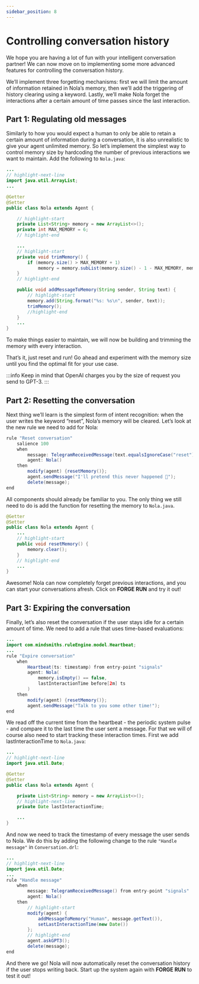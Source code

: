 ```yaml
---
sidebar_position: 8
---
```


# Controlling conversation history

We hope you are having a lot of fun with your intelligent conversation partner! We can now move on to implementing some more advanced features for controlling the conversation history.


We’ll implement three forgetting mechanisms: first we will limit the amount of information retained in Nola’s memory, then we’ll add the triggering of history clearing using a keyword. Lastly, we’ll make Nola forget the interactions after a certain amount of time passes since the last interaction.


## Part 1: Regulating old messages

Similarly to how you would expect a human to only be able to retain a certain amount of information during a conversation, it is also unrealistic to give your agent unlimited memory.
So let’s implement the simplest way to control memory size by hardcoding the number of previous interactions we want to maintain. Add the following to ```Nola.java```:

```java title="models/agents/Nola.java"
...
// highlight-next-line
import java.util.ArrayList;
...

@Getter
@Setter
public class Nola extends Agent {

    // highlight-start
    private List<String> memory = new ArrayList<>();
    private int MAX_MEMORY = 6;
    // highlight-end

    ...
    // highlight-start
    private void trimMemory() {
        if (memory.size() > MAX_MEMORY + 1)
            memory = memory.subList(memory.size() - 1 - MAX_MEMORY, memory.size());
    }
    // highlight-end

    public void addMessageToMemory(String sender, String text) {
        // highlight-start
        memory.add(String.format("%s: %s\n", sender, text));
        trimMemory();
        //highlight-end
    }
    ...
}
```

To make things easier to maintain, we will now be building and trimming the memory with every interaction.


That’s it, just reset and run! Go ahead and experiment with the memory size until you find the optimal fit for your use case.


:::info
Keep in mind that OpenAI charges you by the size of request you send to GPT-3.
:::

## Part 2: Resetting the conversation

Next thing we’ll learn is the simplest form of intent recognition: when the user writes the keyword “reset”, Nola’s memory will be cleared.
Let’s look at the new rule we need to add for Nola:

```java title="rules/nola/Conversation.drl"
rule "Reset conversation"
    salience 100
    when
        message: TelegramReceivedMessage(text.equalsIgnoreCase("reset")) from entry-point "signals"
        agent: Nola()
    then
        modify(agent) {resetMemory()};
        agent.sendMessage("I'll pretend this never happened 🤫");
        delete(message);
end
```

All components should already be familiar to you. The only thing we still need to do is add the function for resetting the memory to ```Nola.java```.

```java title="models/agents/Nola.java"
@Getter
@Setter
public class Nola extends Agent {
    ...
    // highlight-start
    public void resetMemory() {
        memory.clear();
    }
    // highlight-end
    ...
}
```

Awesome! Nola can now completely forget previous interactions, and you can start your conversations afresh. Click on **FORGE RUN** and try it out!


## Part 3: Expiring the conversation

Finally, let’s also reset the conversation if the user stays idle for a certain amount of time. We need to add a rule that uses time-based evaluations:

```java title="rules/nola/Conversation.drl"
...
import com.mindsmiths.ruleEngine.model.Heartbeat;
...
rule "Expire conversation"
    when
        Heartbeat(ts: timestamp) from entry-point "signals"
        agent: Nola(
            memory.isEmpty() == false,
            lastInteractionTime before[2m] ts
        )
    then
        modify(agent) {resetMemory()};
        agent.sendMessage("Talk to you some other time!");
end
```

We read off the current time from the heartbeat - the periodic system pulse - and compare it to the last time the user sent a message. For that we will of course also need to start tracking these interaction times. First we add lastInteractionTime to ```Nola.java```:

```java title="models/agents/Nola.java"
...
// highlight-next-line
import java.util.Date;

@Getter
@Setter
public class Nola extends Agent {

    private List<String> memory = new ArrayList<>();
    // highlight-next-line
    private Date lastInteractionTime;

    ...
}
```

And now we need to track the timestamp of every message the user sends to Nola. We do this by adding the following change to the rule ```"Handle message"``` in ```Conversation.drl```:

```java title="rules/nola/Conversation.drl"
...
// highlight-next-line
import java.util.Date;
...
rule "Handle message"
    when
        message: TelegramReceivedMessage() from entry-point "signals"
        agent: Nola()
    then
        // highlight-start
        modify(agent) {
            addMessageToMemory("Human", message.getText()),
            setLastInteractionTime(new Date())
        };
        // highlight-end
        agent.askGPT3();
        delete(message);
end
```

And there we go! Nola will now automatically reset the conversation history if the user stops writing back. Start up the system again with **FORGE RUN** to test it out!
